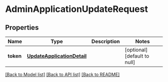 # AdminApplicationUpdateRequest
## Properties

Name | Type | Description | Notes
------------ | ------------- | ------------- | -------------
**token** | [**UpdateApplicationDetail**](UpdateApplicationDetail.md) |  | [optional] [default to null]

[[Back to Model list]](../README.md#documentation-for-models) [[Back to API list]](../README.md#documentation-for-api-endpoints) [[Back to README]](../README.md)

